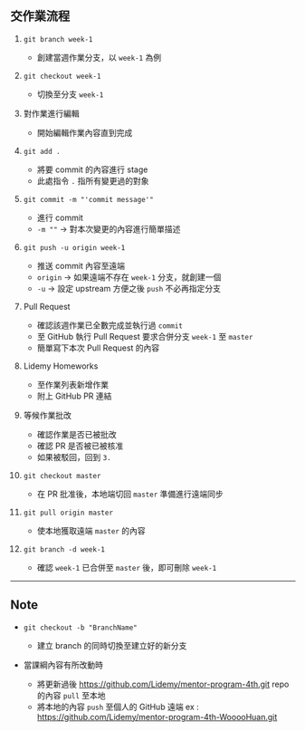## 交作業流程

1. `git branch week-1`
    - 創建當週作業分支，以 `week-1` 為例

2. `git checkout week-1`
    - 切換至分支 `week-1`

3. 對作業進行編輯
    - 開始編輯作業內容直到完成

4. `git add .`
    - 將要 commit 的內容進行 stage
    - 此處指令 `.` 指所有變更過的對象

5. `git commit -m "'commit message'"`
    - 進行 commit 
    - `-m ""` → 對本次變更的內容進行簡單描述

6. `git push -u origin week-1`
    - 推送 commit 內容至遠端
    - `origin` → 如果遠端不存在 `week-1` 分支，就創建一個
    - `-u` → 設定 upstream 方便之後 `push` 不必再指定分支

7. Pull Request
    - 確認該週作業已全數完成並執行過 `commit`
    - 至 GitHub 執行 Pull Request 要求合併分支 `week-1` 至 `master`
    - 簡單寫下本次 Pull Request 的內容

8. Lidemy Homeworks
    - 至作業列表新增作業
    - 附上 GitHub PR 連結

9. 等候作業批改
    - 確認作業是否已被批改
    - 確認 PR 是否被已被核准
    - 如果被駁回，回到 `3.`

10. `git checkout master`
    - 在 PR 批准後，本地端切回 `master` 準備進行遠端同步

11. `git pull origin master`
    - 使本地獲取遠端 `master` 的內容

12. `git branch -d week-1`
    - 確認 `week-1` 已合併至 `master` 後，即可刪除 `week-1`

---

## Note

- `git checkout -b "BranchName"`
    - 建立 branch 的同時切換至建立好的新分支

- 當課綱內容有所改動時
    - 將更新過後 https://github.com/Lidemy/mentor-program-4th.git repo 的內容 `pull` 至本地
    - 將本地的內容 `push` 至個人的 GitHub 遠端 ex : https://github.com/Lidemy/mentor-program-4th-WooooHuan.git
